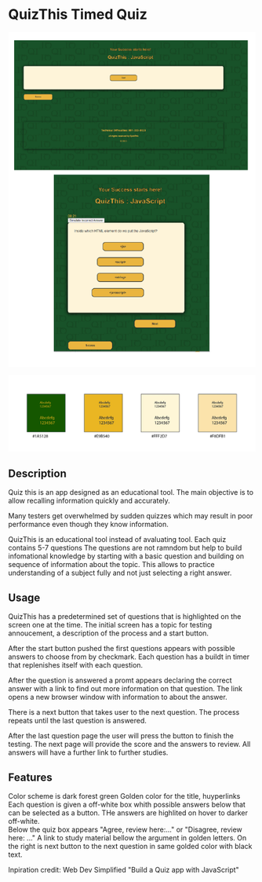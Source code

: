# QuizThis Timed Quiz
![alt text](./assets/Images/Screenshots-01.png)

![alt text](./assets/Images/QTColors.jpg)



## Description

Quiz this is an app designed as an educational tool. 
The main objective is to allow recalling information quickly and accurately. 

Many testers get overwhelmed by sudden quizzes which may result in poor performance even though they know information. 

QuizThis is an educational tool instead of avaluating tool. Each quiz contains 5-7 questions The questions are not ramndom but help to build infomational knowledge by starting with a basic question and building on sequence of information about the topic. This allows to practice understanding of a subject fully and not just selecting a right answer. 

## Usage

QuizThis has a predetermined set of questions that is highlighted on the screen one at the time. The initial screen has a topic for testing annoucement, a description of the process and a start button. 

After the start button pushed the first questions appears with possible answers to choose from by checkmark. Each question has a buildt in timer that replenishes itself with each question. 

After the question is answered a promt appears declaring the correct answer with a link to find out more information on that question. The link opens a new browser window with information to about the answer. 

There is a next button that takes user to the next question. The process repeats until the last question is answered. 

After the last question page the user will press the button to finish the testing. The next page will provide the score and the answers to review. All answers will have a further link to further studies. 

## Features

Color scheme is dark forest green
Golden color for the title, huyperlinks  
Each question is given a off-white box whith possible answers below that can be selected as a button. THe answers are highlited on hover to darker off-white.  
Below the quiz box  appears "Agree, review here:..." or "Disagree, review here: ..." 
A link to study material bellow the argument in golden letters. 
On the right is next button to the next question in same golded color with black text. 

Inpiration credit: Web Dev Simplified "Build a Quiz app with JavaScript"







